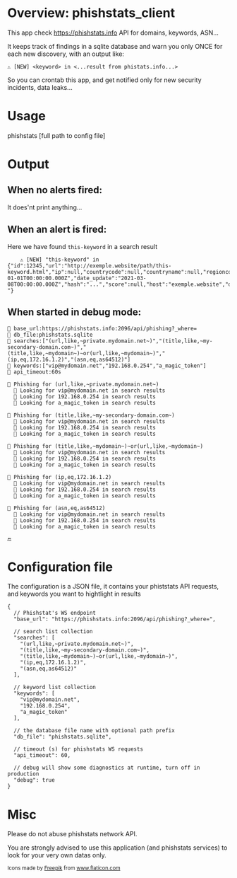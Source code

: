 # Overview: phishstats_client

This app check https://phishstats.info API for domains, keywords, ASN...


It keeps track of findings in a sqlite database and warn you only ONCE for each new discovery, with an output like:

`⚠️ [NEW] <keyword> in <...result from phistats.info...>`


So you can crontab this app, and get notified only for new security incidents, data leaks...


# Usage

phishstats [full path to config file]


# Output

## When no alerts fired:

It does'nt print anything...

## When an alert is fired:

Here we have found `this-keyword` in a search result
```
    ⚠️ [NEW] "this-keyword" in {"id":12345,"url":"http://exemple.website/path/this-keyword.html","ip":null,"countrycode":null,"countryname":null,"regioncode":null,"regionname":null,"city":null,"zipcode":null,"latitude":null,"longitude":null,"asn":null,"bgp":null,"isp":null,"title":null,"date":"1970-01-01T00:00:00.000Z","date_update":"2021-03-08T00:00:00.000Z","hash":"...","score":null,"host":"exemple.website","domain":null,"tld":"website","domain_registered_n_days_ago":null,"screenshot":null,"abuse_contact":null,"ssl_issuer":null,"ssl_subject":null,"alexa_rank_host":null,"alexa_rank_domain":null,"n_times_seen_ip":null,"n_times_seen_host":null,"n_times_seen_domain":null,"http_code":null,"http_server":null,"google_safebrowsing":null,"virus_total":null,"abuse_ch_malware":null,"threat_crowd":null,"threat_crowd_subdomain_count":null,"threat_crowd_votes":null,"vulns":null,"ports":null,"os":null,"tags":null,"technology":null,"page_text":"   "}

```

## When started in debug mode:

```
📔 base_url:https://phishstats.info:2096/api/phishing?_where=
📔 db_file:phishstats.sqlite
📔 searches:["(url,like,~private.mydomain.net~)","(title,like,~my-secondary-domain.com~)","(title,like,~mydomain~)~or(url,like,~mydomain~)","(ip,eq,172.16.1.2)","(asn,eq,as64512)"]
📔 keywords:["vip@mydomain.net","192.168.0.254","a_magic_token"]
📔 api_timeout:60s

🎣 Phishing for (url,like,~private.mydomain.net~)
  🔎 Looking for vip@mydomain.net in search results
  🔎 Looking for 192.168.0.254 in search results
  🔎 Looking for a_magic_token in search results

🎣 Phishing for (title,like,~my-secondary-domain.com~)
  🔎 Looking for vip@mydomain.net in search results
  🔎 Looking for 192.168.0.254 in search results
  🔎 Looking for a_magic_token in search results

🎣 Phishing for (title,like,~mydomain~)~or(url,like,~mydomain~)
  🔎 Looking for vip@mydomain.net in search results
  🔎 Looking for 192.168.0.254 in search results
  🔎 Looking for a_magic_token in search results

🎣 Phishing for (ip,eq,172.16.1.2)
  🔎 Looking for vip@mydomain.net in search results
  🔎 Looking for 192.168.0.254 in search results
  🔎 Looking for a_magic_token in search results

🎣 Phishing for (asn,eq,as64512)
  🔎 Looking for vip@mydomain.net in search results
  🔎 Looking for 192.168.0.254 in search results
  🔎 Looking for a_magic_token in search results

🔚
```

# Configuration file

The configuration is a JSON file, it contains your phiststats API requests, and keywords you want to hightlight in results
```
{
  // Phishstat's WS endpoint
  "base_url": "https://phishstats.info:2096/api/phishing?_where=",

  // search list collection
  "searches": [
    "(url,like,~private.mydomain.net~)",
    "(title,like,~my-secondary-domain.com~)",
    "(title,like,~mydomain~)~or(url,like,~mydomain~)",
    "(ip,eq,172.16.1.2)",
    "(asn,eq,as64512)"
  ],

  // keyword list collection
  "keywords": [
    "vip@mydomain.net",
    "192.168.0.254",
    "a_magic_token"
  ],

  // the database file name with optional path prefix
  "db_file": "phishstats.sqlite",

  // timeout (s) for phishstats WS requests
  "api_timeout": 60,

  // debug will show some diagnostics at runtime, turn off in production
  "debug": true
}
```

# Misc

Please do not abuse phishstats network API.

You are strongly advised to use this application (and phishstats services) to look for your very own datas only.

<div>
<small>Icons made by <a href="https://www.freepik.com" title="Freepik">Freepik</a> from <a href="https://www.flaticon.com/" title="Flaticon">www.flaticon.com</a></small></div>
